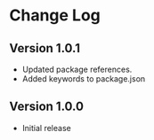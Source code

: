 # Change Log

## Version 1.0.1

- Updated package references.
- Added keywords to package.json

## Version 1.0.0

- Initial release
